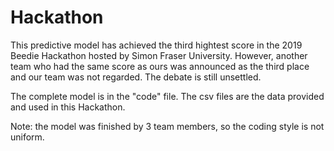 # Hackathon


This predictive model has achieved the third hightest score in the 2019 Beedie Hackathon hosted by Simon Fraser University. 
However, another team who had the same score as ours was announced as the third place and our team was not regarded.
The debate is still unsettled.


The complete model is in the "code" file. The csv files are the data provided and used in this Hackathon.


Note: the model was finished by 3 team members, so the coding style is not uniform.
